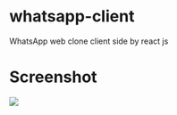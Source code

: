 # whatsapp-client
WhatsApp web clone client side by react js

<h1>Screenshot</h1>


<img src="https://github.com/muhal24/whatsapp-mern/blob/master/screenshot/Screen%20Shot%202021-02-03%20at%2021.52.42.png" width="auto" height="auto">
